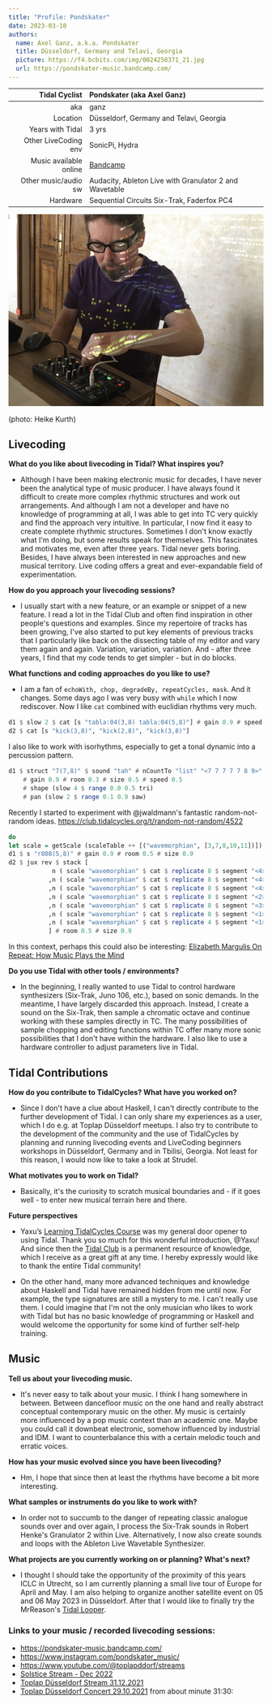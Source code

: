 ```yaml
---
title: "Profile: Pondskater"
date: 2023-03-10
authors:
  name: Axel Ganz, a.k.a. Pondskater
  title: Düsseldorf, Germany and Telavi, Georgia
  picture: https://f4.bcbits.com/img/0024258371_21.jpg
  url: https://pondskater-music.bandcamp.com/
---
```


| Tidal Cyclist  |  Pondskater (aka Axel Ganz)   |
| --------:    | :---------- |
| aka | ganz |
| Location | Düsseldorf, Germany and Telavi, Georgia |
| Years with Tidal | 3 yrs |
| Other LiveCoding env | SonicPi, Hydra |
| Music available online | [Bandcamp](https://pondskater-music.bandcamp.com/) |
| Other music/audio sw | Audacity, Ableton Live with Granulator 2 and Wavetable |
| Hardware | Sequential Circuits Six-Trak, Faderfox PC4 |

![pondskater with controller](./assets/aganz.jpg)

(photo: Heike Kurth)

## Livecoding  

**What do you like about livecoding in Tidal? What inspires you?**   
- Although I have been making electronic music for decades, I have never been the analytical type of music producer. I have always found it difficult to create more complex rhythmic structures and work out arrangements. And although I am not a developer and have no knowledge of programming at all, I was able to get into TC very quickly and find the approach very intuitive. In particular, I now find it easy to create complete rhythmic structures. Sometimes I don't know exactly what I'm doing, but some results speak for themselves. This fascinates and motivates me, even after three years. Tidal never gets boring. Besides, I have always been interested in new approaches and new musical territory. Live coding offers a great and ever-expandable field of experimentation.

**How do you approach your livecoding sessions?**  
- I usually start with a new feature, or an example or snippet of a new feature. I read a lot in the Tidal Club and often find inspiration in other people's questions and examples. Since my repertoire of tracks has been growing, I've also started to put key elements of previous tracks that I particularly like back on the dissecting table of my editor and vary them again and again. Variation, variation, variation. And - after three years, I find that my code tends to get simpler - but in do blocks.

**What functions and coding approaches do you like to use?**  
- I am a fan of `echoWith, chop, degradeBy, repeatCycles, mask`. And it changes. Some days ago I was very busy with `while` which I now rediscover. Now I like `cat` combined with euclidian rhythms very much.

```haskell
d1 $ slow 2 $ cat [s "tabla:04(3,8) tabla:04(5,8)"] # gain 0.9 # speed 0.25
d2 $ cat [s "kick(3,8)", "kick(2,8)", "kick(3,8)"]
```

I also like to work with isorhythms, especially to get a tonal dynamic into a percussion pattern.

```haskell
d1 $ struct "7(7,8)" $ sound "tah" # nCountTo "list" "<7 7 7 7 7 8 9>"
    # gain 0.9 # room 0.3 # size 0.5 # speed 0.5
    # shape (slow 4 $ range 0.0 0.5 tri)
    # pan (slow 2 $ range 0.1 0.9 saw)
```

Recently I started to experiment with @jwaldmann's fantastic random-not-random ideas.
https://club.tidalcycles.org/t/random-not-random/4522

```haskell
do
let scale = getScale (scaleTable ++ [("wavemorphian", [3,7,8,10,11])])
d1 $ s "r808(5,8)" # gain 0.9 # room 0.5 # size 0.9
d2 $ jux rev $ stack [
            n ( scale "wavemorphian" $ cat $ replicate 8 $ segment "<4>" $ irand 5) # s "sxt22" # gain 0.5
           ,n ( scale "wavemorphian" $ cat $ replicate 8 $ segment "<4>" $ irand 5) # s "sxt31" # gain 0.5
           ,n ( scale "wavemorphian" $ cat $ replicate 8 $ segment "<4>" $ irand 5) # s "sxt50" # gain 0.5 # legato 1.25
           ,n ( scale "wavemorphian" $ cat $ replicate 8 $ segment "<2>" $ irand 5) # s "sxt31" # gain 0.6 # speed 2.0
           ,n ( scale "wavemorphian" $ cat $ replicate 8 $ segment "<3>" $ irand 5) # s "sxt42" # gain 0.5 # speed 2.0
           ,n ( scale "wavemorphian" $ cat $ replicate 8 $ segment "<1>" $ irand 5) # s "sxt60" # gain 0.7 # speed 2.0 # nudge 0.25
           ,n ( scale "wavemorphian" $ cat $ replicate 4 $ segment "<1>" $ irand 5) # s "sxt69" # gain 0.7 # speed 2.0 # nudge 0.675
           ] # room 0.5 # size 0.9
```

In this context, perhaps this could also be interesting: [Elizabeth Margulis On Repeat: How Music Plays the Mind](http://www.elizabethmargulis.com/on-repeat)  

**Do you use Tidal with other tools / environments?**  
- In the beginning, I really wanted to use Tidal to control hardware synthesizers (Six-Trak, Juno 106, etc.), based on sonic demands. In the meantime, I have largely discarded this approach. Instead, I create a sound on the Six-Trak, then sample a chromatic octave and continue working with these samples directly in TC. The many possibilities of sample chopping and editing functions within TC offer many more sonic possibilities that I don't have within the hardware. I also like to use a hardware controller to adjust parameters live in Tidal.

## Tidal Contributions  

**How do you contribute to TidalCycles? What have you worked on?**  
- Since I don't have a clue about Haskell, I can't directly contribute to the further development of Tidal. I can only share my experiences as a user, which I do e.g. at Toplap Düsseldorf meetups. I also try to contribute to the development of the community and the use of TidalCycles by planning and running livecoding events and LiveCoding beginners workshops in Düsseldorf, Germany and in Tbilisi, Georgia. Not least for this reason, I would now like to take a look at Strudel.

**What motivates you to work on Tidal?**   
- Basically, it's the curiosity to scratch musical boundaries and - if it goes well - to enter new musical terrain here and there.

**Future perspectives**
- Yaxu’s [Learning TidalCycles Course](https://tidalcycles.org/docs/patternlib/tutorials/course1) was my general door opener to using Tidal. Thank you so much for this wonderful introduction, @Yaxu! And since then the [Tidal Club](https://club.tidalcycles.org/) is a permanent resource of knowledge, which I receive as a great gift at any time. I hereby expressly would like to thank the entire Tidal community!

- On the other hand, many more advanced techniques and knowledge about Haskell and Tidal have remained hidden from me until now. For example, the type signatures are still a mystery to me. I can't really use them. I could imagine that I'm not the only musician who likes to work with Tidal but has no basic knowledge of programming or Haskell and would welcome the opportunity for some kind of further self-help training.

## Music  

**Tell us about your livecoding music.**  
- It's never easy to talk about your music. I think I hang somewhere in between. Between dancefloor music on the one hand and really abstract conceptual contemporary music on the other. My music is certainly more influenced by a pop music context than an academic one. Maybe you could call it downbeat electronic, somehow influenced by industrial and IDM. I want to counterbalance this with a certain melodic touch and erratic voices.

**How has your music evolved since you have been livecoding?**  
- Hm, I hope that since then at least the rhythms have become a bit more interesting.

**What samples or instruments do you like to work with?**  
- In order not to succumb to the danger of repeating classic analogue sounds over and over again, I process the Six-Trak sounds in Robert Henke's Granulator 2 within Live. Alternatively, I now also create sounds and loops with the Ableton Live Wavetable Synthesizer.

**What projects are you currently working on or planning? What's next?**  
- I thought I should take the opportunity of the proximity of this years ICLC in Utrecht, so I am currently planning a small live tour of Europe for April and May. I am also helping to organize another satellite event on 05 and 06 May 2023 in Düsseldorf. After that I would like to finally try the MrReason's [Tidal Looper](https://github.com/thgrund/tidal-looper).

### Links to your music / recorded livecoding sessions:
- https://pondskater-music.bandcamp.com/
- https://www.instagram.com/pondskater_music/
- https://www.youtube.com/@toplapddorf/streams
- [Solstice Stream - Dec 2022](https://www.youtube.com/watch?v=9i_7vZgVXsw&list=PLMBIpibV-wQIdS6D1vdijRZPfLBrRP9A_&index=25&t=933s)
- [Toplap Düsseldorf Stream 31.12.2021](https://www.youtube.com/watch?v=UA7Ca6gaSvc&t=974s)
- [Toplap Düsseldorf Concert 29.10.2021](https://www.youtube.com/watch?v=qGXQVNUWFc0&t=1845s) from about minute 31:30:
